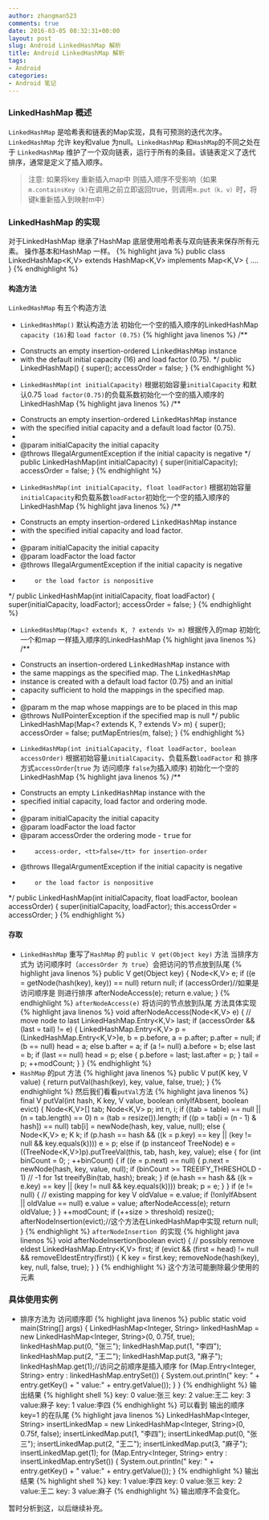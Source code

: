 ```yaml
---
author: zhangman523
comments: true
date: 2016-03-05 08:32:31+00:00
layout: post
slug: Android LinkedHashMap 解析
title: Android LinkedHashMap 解析
tags:
- Android
categories:
- Android 笔记
---
```


### LinkedHashMap 概述

`LinkedHashMap` 是哈希表和链表的Map实现，具有可预测的迭代次序。`LinkedHashMap` 允许 key和value 为null。`LinkedHashMap` 和`HashMap`的不同之处在于 `LinkedHashMap` 维护了一个双向链表，运行于所有的条目。该链表定义了迭代排序，通常是定义了插入顺序。

>注意: 如果将key 重新插入map中 则插入顺序不受影响（如果`m.containsKey（k)`在调用之前立即返回true，则调用`m.put（k，v）`时，将键k重新插入到映射m中）

### LinkedHashMap 的实现

对于LinkedHashMap 继承了HashMap 底层使用哈希表与双向链表来保存所有元素。 操作基本和HashMap 一样。
{% highlight java %}
public class LinkedHashMap<K,V>
    extends HashMap<K,V>
    implements Map<K,V>
{
	....
}
{% endhighlight %}

#### 构造方法

`LinkedHashMap` 有五个构造方法

- `LinkedHashMap()` 默认构造方法 初始化一个空的插入顺序的LinkedHashMap `capacity (16)`和 `load factor (0.75)`
{% highlight java linenos %}
/**
 * Constructs an empty insertion-ordered <tt>LinkedHashMap</tt> instance
 * with the default initial capacity (16) and load factor (0.75).
 */
public LinkedHashMap() {
    super();
    accessOrder = false;
}
{% endhighlight %}
- `LinkedHashMap(int initialCapacity)` 根据初始容量`initialCapacity` 和默认0.75 `load factor(0.75)`的负载系数初始化一个空的插入顺序的LinkedHashMap
{% highlight java linenos %}
/**
 * Constructs an empty insertion-ordered <tt>LinkedHashMap</tt> instance
 * with the specified initial capacity and a default load factor (0.75).
 *
 * @param  initialCapacity the initial capacity
 * @throws IllegalArgumentException if the initial capacity is negative
 */
public LinkedHashMap(int initialCapacity) {
    super(initialCapacity);
    accessOrder = false;
}
{% endhighlight %}
- `LinkedHashMap(int initialCapacity, float loadFactor)` 根据初始容量`initialCapacity`和负载系数`loadFactor`初始化一个空的插入顺序的LinkedHashMap
{% highlight java linenos %}
/**
 * Constructs an empty insertion-ordered <tt>LinkedHashMap</tt> instance
 * with the specified initial capacity and load factor.
 *
 * @param  initialCapacity the initial capacity
 * @param  loadFactor      the load factor
 * @throws IllegalArgumentException if the initial capacity is negative
 *         or the load factor is nonpositive
 */
public LinkedHashMap(int initialCapacity, float loadFactor) {
    super(initialCapacity, loadFactor);
    accessOrder = false;
}
{% endhighlight %}
- `LinkedHashMap(Map<? extends K, ? extends V> m)` 根据传入的map 初始化一个和map 一样插入顺序的LinkedHashMap
{% highlight java linenos %}
/**
 * Constructs an insertion-ordered <tt>LinkedHashMap</tt> instance with
 * the same mappings as the specified map.  The <tt>LinkedHashMap</tt>
 * instance is created with a default load factor (0.75) and an initial
 * capacity sufficient to hold the mappings in the specified map.
 *
 * @param  m the map whose mappings are to be placed in this map
 * @throws NullPointerException if the specified map is null
 */
public LinkedHashMap(Map<? extends K, ? extends V> m) {
    super();
    accessOrder = false;
    putMapEntries(m, false);
}
{% endhighlight %}
- `LinkedHashMap(int initialCapacity, float loadFactor, boolean accessOrder)` 根据初始容量`initialCapacity`、负载系数`loadFactor` 和 排序方式`accessOrder`(`true` 为 访问顺序 `false`为插入顺序) 初始化一个空的LinkedHashMap
{% highlight java linenos %}
/**
 * Constructs an empty <tt>LinkedHashMap</tt> instance with the
 * specified initial capacity, load factor and ordering mode.
 *
 * @param  initialCapacity the initial capacity
 * @param  loadFactor      the load factor
 * @param  accessOrder     the ordering mode - <tt>true</tt> for
 *         access-order, <tt>false</tt> for insertion-order
 * @throws IllegalArgumentException if the initial capacity is negative
 *         or the load factor is nonpositive
 */
public LinkedHashMap(int initialCapacity,
                     float loadFactor,
                     boolean accessOrder) {
    super(initialCapacity, loadFactor);
    this.accessOrder = accessOrder;
}
{% endhighlight %}


#### 存取
- `LinkedHashMap` 重写了`HashMap` 的 `public V get(Object key)` 方法 当排序方式为 访问顺序时（`accessOrder 为 true`）会把访问的节点放到队尾
{% highlight java linenos %}
public V get(Object key) {
  	Node<K,V> e;
  	if ((e = getNode(hash(key), key)) == null)
  	    return null;
  	if (accessOrder)//如果是访问顺序是 则进行排序
  	    afterNodeAccess(e);
  	return e.value;
}
{% endhighlight %}
`afterNodeAccess(e)` 将访问的节点放到队尾 方法具体实现
{% highlight java linenos %}
void afterNodeAccess(Node<K,V> e) { // move node to last
    LinkedHashMap.Entry<K,V> last;
    if (accessOrder && (last = tail) != e) {
        LinkedHashMap.Entry<K,V> p =
            (LinkedHashMap.Entry<K,V>)e, b = p.before, a = p.after;
        p.after = null;
        if (b == null)
            head = a;
        else
            b.after = a;
        if (a != null)
            a.before = b;
        else
            last = b;
        if (last == null)
            head = p;
        else {
            p.before = last;
            last.after = p;
        }
        tail = p;
        ++modCount;
    }
}
{% endhighlight %}
- `HashMap` 的put 方法
{% highlight java linenos %}
public V put(K key, V value) {
    return putVal(hash(key), key, value, false, true);
}
{% endhighlight %}
然后我们看看`putVal`方法
{% highlight java linenos %}
final V putVal(int hash, K key, V value, boolean onlyIfAbsent,
            boolean evict) {
    Node<K,V>[] tab; Node<K,V> p; int n, i;
    if ((tab = table) == null || (n = tab.length) == 0)
        n = (tab = resize()).length;
    if ((p = tab[i = (n - 1) & hash]) == null)
        tab[i] = newNode(hash, key, value, null);
    else {
        Node<K,V> e; K k;
        if (p.hash == hash &&
            ((k = p.key) == key || (key != null && key.equals(k))))
            e = p;
        else if (p instanceof TreeNode)
            e = ((TreeNode<K,V>)p).putTreeVal(this, tab, hash, key, value);
        else {
            for (int binCount = 0; ; ++binCount) {
                if ((e = p.next) == null) {
                    p.next = newNode(hash, key, value, null);
                    if (binCount >= TREEIFY_THRESHOLD - 1) // -1 for 1st
                        treeifyBin(tab, hash);
                    break;
                }
                if (e.hash == hash &&
                    ((k = e.key) == key || (key != null && key.equals(k))))
                    break;
                p = e;
                }
            }
        if (e != null) { // existing mapping for key
            V oldValue = e.value;
            if (!onlyIfAbsent || oldValue == null)
                e.value = value;
            afterNodeAccess(e);
            return oldValue;
        }
    }
    ++modCount;
    if (++size > threshold)
        resize();
    afterNodeInsertion(evict);//这个方法在LinkedHashMap中实现
    return null;
}
{% endhighlight %}
`afterNodeInsertion `的实现
{% highlight java linenos %}
void afterNodeInsertion(boolean evict) { // possibly remove eldest
    LinkedHashMap.Entry<K,V> first;
    if (evict && (first = head) != null && removeEldestEntry(first)) {
        K key = first.key;
        removeNode(hash(key), key, null, false, true);
    }
}
{% endhighlight %}
这个方法可能删除最少使用的元素

### 具体使用实例
- 排序方法为 访问顺序即
{% highlight java linenos %}
public static void main(String[] args) {
    LinkedHashMap<Integer, String> linkedHashMap = new LinkedHashMap<Integer, String>(0, 0.75f, true);
    linkedHashMap.put(0, "张三");
    linkedHashMap.put(1, "李四");
    linkedHashMap.put(2, "王二");
    linkedHashMap.put(3, "麻子");
    linkedHashMap.get(1);//访问之前顺序是插入顺序
    for (Map.Entry<Integer, String> entry : linkedHashMap.entrySet()) {
        System.out.println(" key: " + entry.getKey() + " value:" + entry.getValue());
    }
}
{% endhighlight %}
输出结果
{% highlight shell %}
 key: 0 value:张三
 key: 2 value:王二
 key: 3 value:麻子
 key: 1 value:李四
{% endhighlight %}
可以看到 输出的顺序 key=1 的在队尾
{% highlight java linenos %}
 LinkedHashMap<Integer, String> insertLinkedMap = new LinkedHashMap<Integer, String>(0, 0.75f, false);
    insertLinkedMap.put(1, "李四");
    insertLinkedMap.put(0, "张三");
    insertLinkedMap.put(2, "王二");
    insertLinkedMap.put(3, "麻子");
    insertLinkedMap.get(1);
    for (Map.Entry<Integer, String> entry : insertLinkedMap.entrySet()) {
        System.out.println(" key: " + entry.getKey() + " value:" + entry.getValue());
    }
{% endhighlight %}
输出结果
{% highlight shell %}
 key: 1 value:李四
 key: 0 value:张三
 key: 2 value:王二
 key: 3 value:麻子
{% endhighlight %}
输出顺序不会变化。

暂时分析到这，以后继续补充。